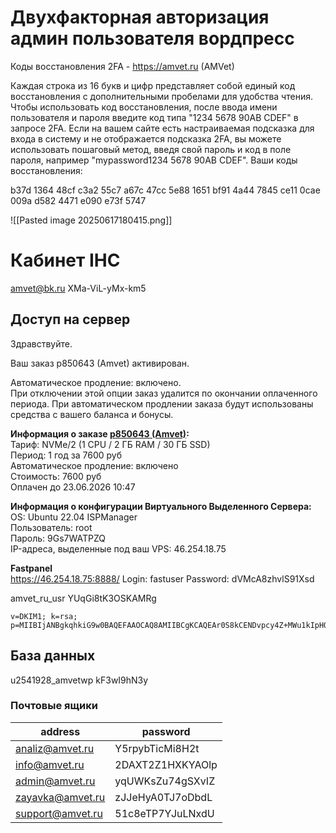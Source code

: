 # Двухфакторная авторизация админ пользователя вордпресс
Коды восстановления 2FA - https://amvet.ru (AMVet)

Каждая строка из 16 букв и цифр представляет собой единый код восстановления с дополнительными пробелами для удобства чтения. Чтобы использовать код восстановления, после ввода имени пользователя и пароля введите код типа "1234 5678 90AB CDEF" в запросе 2FA. Если на вашем сайте есть настраиваемая подсказка для входа в систему и не отображается подсказка 2FA, вы можете использовать пошаговый метод, введя свой пароль и код в поле пароля, например "mypassword1234 5678 90AB CDEF". Ваши коды восстановления:

b37d 1364 48cf c3a2
55c7 a67c 47cc 5e88
1651 bf91 4a44 7845
ce11 0cae 009a d582
4471 e090 e73f 5747


![[Pasted image 20250617180415.png]]


# Кабинет IHC
amvet@bk.ru  XMa-ViL-yMx-km5

## Доступ на сервер
Здравствуйте.

Ваш заказ p850643 (Amvet) активирован.

Автоматическое продление: включено.  
При отключении этой опции заказ удалится по окончании оплаченного периода. При автоматическом продлении заказа будут использованы средства c вашего баланса и бонусы.

**Информация о заказе [p850643 (Amvet)](https://my.ihc.ru/kvmVpsOrder/index/850643):**  
Тариф: NVMe/2 (1 CPU / 2 ГБ RAM / 30 ГБ SSD)  
Период: 1 год за 7600 руб  
Автоматическое продление: включено  
Стоимость: 7600 руб  
Оплачен до 23.06.2026 10:47

**Информация о конфигурации Виртуального Выделенного Сервера:**  
OS: Ubuntu 22.04 ISPManager  
Пользователь: root  
Пароль: 9Gs7WATPZQ  
IP-адреса, выделенные под ваш VPS: 46.254.18.75  

**Fastpanel**  
https://46.254.18.75:8888/
Login: fastuser
Password: dVMcA8zhvlS91Xsd

amvet_ru_usr
YUqGi8tK3OSKAMRg


```
v=DKIM1; k=rsa; p=MIIBIjANBgkqhkiG9w0BAQEFAAOCAQ8AMIIBCgKCAQEAr0S8kCENDvpcy4Z+MWu1kIpHQ7bvV58p0qbDR85WV5upTfpd5Ab/fyoQqA3CvB6PisdvlV9ayDwax38BA6DMw/fcI8lH4msP0SLjdbwHhF/HTnBJTQr0uTghXHRciEb0x9W1x26UACL3dlFxDuPI+l4hzmSKVHzJwh2moZIh8e222iDedJbVBbc6MEml2aIToDptLF+aSVUSTI0rQJ/6iQKX3FxpVcVBlZ4svyMVI6eAqAnOlFd22F9k9VE95EX40lV75e+wktXTFJpOeMZNEOsNMpua6vo66UM0ZHQs6iI5P+OgGuZG9vCw4peMPeZhvcezgWqYKOVyYcYrFZhWrwIDAQAB;
```


## База данных 

u2541928_amvetwp
kF3wI9hN3y


### Почтовые ящики


| address          | password         |
| ---------------- | ---------------- |
| analiz@amvet.ru  | Y5rpybTicMi8H2t  |
| info@amvet.ru    | 2DAXT2Z1HXKYAOlp |
| admin@amvet.ru   | yqUWKsZu74gSXvIZ |
| zayavka@amvet.ru | zJJeHyA0TJ7oDbdL |
| support@amvet.ru | 51c8eTP7YJuLNxdU |
